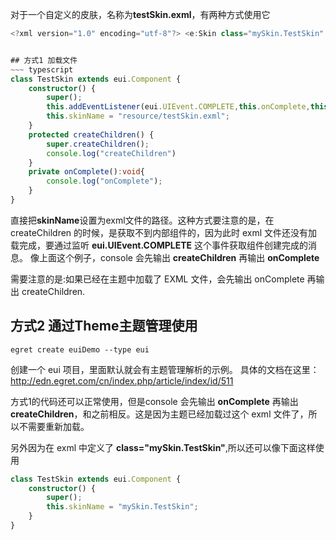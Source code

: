对于一个自定义的皮肤，名称为**testSkin.exml**，有两种方式使用它
~~~ typescript
<?xml version="1.0" encoding="utf-8"?> <e:Skin class="mySkin.TestSkin" xmlns:e="http://ns.egret.com/eui"> <e:DataGroup> <e:itemRendererSkinName> <e:Skin> <e:Label textColor="0xfd0000" text="{data.label}"/> </e:Skin> </e:itemRendererSkinName> <e:ArrayCollection> <e:Array> <e:Object label="item1"/> <e:Object label="item2"/> <e:Object label="item3"/> </e:Array> </e:ArrayCollection> </e:DataGroup> </e:Skin>~~~


## 方式1 加载文件
~~~ typescript
class TestSkin extends eui.Component {
    constructor() {
        super();
        this.addEventListener(eui.UIEvent.COMPLETE,this.onComplete,this);
        this.skinName = "resource/testSkin.exml";
    }
    protected createChildren() {
        super.createChildren();
        console.log("createChildren")
    }
    private onComplete():void{
        console.log("onComplete");
    }
}
~~~
直接把**skinName**设置为exml文件的路径。这种方式要注意的是，在 createChildren 的时候，是获取不到内部组件的，因为此时 exml 文件还没有加载完成，要通过监听 **eui.UIEvent.COMPLETE** 这个事件获取组件创建完成的消息。
像上面这个例子，console 会先输出 **createChildren** 再输出 **onComplete**

需要注意的是:如果已经在主题中加载了 EXML 文件，会先输出 onComplete 再输出 createChildren.

## 方式2 通过Theme主题管理使用
~~~
egret create euiDemo --type eui
~~~
创建一个 eui 项目，里面默认就会有主题管理解析的示例。
具体的文档在这里：http://edn.egret.com/cn/index.php/article/index/id/511

方式1的代码还可以正常使用，但是console 会先输出 **onComplete** 再输出 **createChildren**，和之前相反。这是因为主题已经加载过这个 exml 文件了，所以不需要重新加载。

另外因为在 exml 中定义了 **class="mySkin.TestSkin"**,所以还可以像下面这样使用
~~~ typescript
class TestSkin extends eui.Component {
    constructor() {
        super();
        this.skinName = "mySkin.TestSkin";
    }
}
~~~

